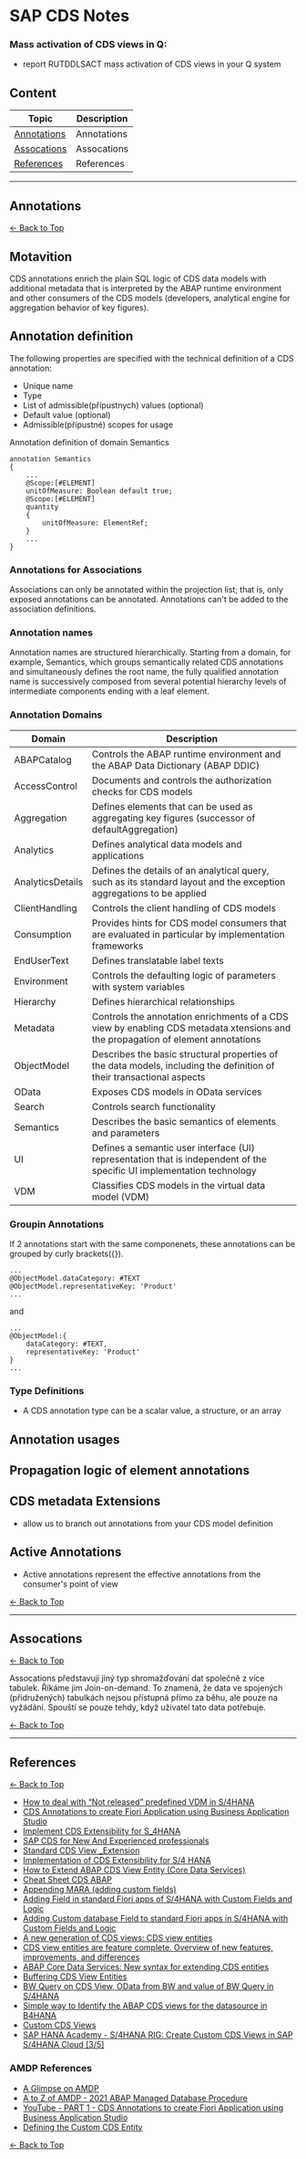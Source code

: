 # SAP CDS Notes

###  Mass activation of CDS views in Q:
- report RUTDDLSACT mass activation of CDS views in your Q system

## Content

| Topic                       | Description |
|-----------------------------|-------------|
| [Annotations](#Annotations) | Annotations |
| [Assocations](#Assocations) | Assocations |
| [References](#References)   | References  |

------
## Annotations

[<- Back to Top](#Content)


## Motavition
CDS annotations enrich the plain SQL logic of CDS data models with additional metadata that is interpreted by the ABAP runtime environment and other consumers of the CDS models (developers, analytical engine for aggregation behavior of key figures).

## Annotation definition

The following properties are specified with the technical definition of a CDS annotation:
- Unique name
- Type
- List of admissible(přípustnych) values (optional)
- Default value (optional)
- Admissible(přípustné) scopes for usage


Annotation definition of domain Semantics
```
annotation Semantics
{
    ...
    @Scope:[#ELEMENT]
    unitOfMeasure: Boolean default true;
    @Scope:[#ELEMENT]
    quantity
    {
        unitOfMeasure: ElementRef;
    }
    ...
}
```

### Annotations for Associations

Associations can only be annotated within the projection list; that is, only exposed annotations can be annotated. Annotations can't be added to the association definitions.

### Annotation names

Annotation names are structured hierarchically. Starting from a domain,
for example, Semantics, which groups semantically related CDS annotations
and simultaneously defines the root name, the fully qualified annotation
name is successively composed from several potential hierarchy levels of
intermediate components ending with a leaf element.

### Annotation Domains

| Domain | Description |
| ----------- | ----------- |
| ABAPCatalog | Controls the ABAP runtime environment and the ABAP Data Dictionary (ABAP DDIC) |
| AccessControl | Documents and controls the authorization checks for CDS models |
| Aggregation | Defines elements that can be used as aggregating key figures (successor of  defaultAggregation) |
| Analytics| Defines analytical data models and applications |
| AnalyticsDetails | Defines the details of an analytical query, such as its standard layout and the exception aggregations to be applied |
| ClientHandling | Controls the client handling of CDS models |
| Consumption | Provides hints for CDS model consumers that are evaluated in particular by implementation frameworks |
| EndUserText | Defines translatable label texts |
| Environment | Controls the defaulting logic of parameters with system variables |
| Hierarchy | Defines hierarchical relationships |
| Metadata | Controls the annotation enrichments of a CDS view by enabling CDS metadata xtensions and the propagation of element annotations |
| ObjectModel | Describes the basic structural properties of the data models, including the definition of their transactional aspects|
|OData|Exposes CDS models in OData services|
|Search|Controls search functionality|
|Semantics|Describes the basic semantics of elements and parameters|
|UI|Defines a semantic user interface (UI) representation that is independent of the specific UI implementation technology|
|VDM|Classifies CDS models in the virtual data model (VDM)|


### Groupin Annotations

If 2 annotations start with the same componenets, these annotations can be grouped by curly brackets({}).

```
...
@ObjectModel.dataCategory: #TEXT
@ObjectModel.representativeKey: 'Product'
...
```

and

```
...
@ObjectModel:{
    dataCategory: #TEXT,
    representativeKey: 'Product'
}
...
```

### Type Definitions
- A CDS annotation type can be a scalar value, a structure, or an array

## Annotation usages

## Propagation logic of element annotations

## CDS metadata Extensions

- allow us to branch out annotations from your CDS model definition



## Active Annotations

- Active annotations represent the effective annotations from the consumer's point of view


[<- Back to Top](#Content)

------

## Assocations

[<- Back to Top](#Content)

Assocations představují jiný typ shromažďování dat společně z více tabulek. Říkáme jim Join-on-demand. To znamená, že data ve spojených (přidružených) tabulkách nejsou přístupná přímo za běhu, ale pouze na vyžádání. Spouští se pouze tehdy, když uživatel tato data potřebuje.



[<- Back to Top](#Content)

------

## References

[<- Back to Top](#Content)

- [How to deal with “Not released” predefined VDM in S/4HANA](https://blogs.sap.com/2019/05/23/how-to-deal-with-not-released-predefined-vdm-in-s4hana/)
- [CDS Annotations to create Fiori Application using Business Application Studio](https://www.youtube.com/watch?v=YI9hsd8Al7k)
- [Implement CDS Extensibility for S_4HANA](https://blogs.sap.com/2018/10/03/implementation-of-cds-extensibility-for-s4-hana/)
- [SAP CDS for New And Experienced professionals](https://blogs.sap.com/2022/02/24/sap-cds-for-new-and-experienced-professionals/)
- [Standard CDS View _Extension](https://answers.sap.com/questions/13462957/standard-cds-view-extension.html)
- [Implementation of CDS Extensibility for S/4 HANA](https://blogs.sap.com/2018/10/03/implementation-of-cds-extensibility-for-s4-hana/)
- [How to Extend ABAP CDS View Entity (Core Data Services)](https://blogs.sap.com/2022/09/05/how-to-extend-abap-cds-view-entity-core-data-services/)
- [Cheat Sheet CDS ABAP](https://www.brandeis.de/en/blog/cheat-sheet-cds-abap)
- [Appending MARA (adding custom fields)](https://blogs.sap.com/2016/07/08/appending-mara-adding-custom-fields/)
- [Adding Field in standard Fiori apps of S/4HANA with Custom Fields and Logic](https://blogs.sap.com/2020/02/01/adding-field-in-standard-fiori-apps-of-s-4hana-with-custom-fields-and-logic/)
- [Adding Custom database Field to standard Fiori apps in S/4HANA with Custom Fields and Logic](https://blogs.sap.com/2020/02/06/adding-the-field-already-in-the-table-to-standard-fiori-apps-with-custom-field-and-logic/)
- [A new generation of CDS views: CDS view entities](https://blogs.sap.com/2020/09/02/a-new-generation-of-cds-views-cds-view-entities/)
- [CDS view entities are feature complete. Overview of new features, improvements, and differences](https://blogs.sap.com/2022/05/06/cds-view-entities-are-feature-complete.-overview-of-new-features-improvements-and-differences/)
- [ABAP Core Data Services: New syntax for extending CDS entities](https://blogs.sap.com/2022/02/17/abap-core-data-services-new-syntax-for-extending-cds-entities/)
- [Buffering CDS View Entities](https://blogs.sap.com/2022/01/27/buffering-cds-view-entities/?source=email-global-notification-bp-new-in-tag-followed)
- [BW Query on CDS View, OData from BW and value of BW Query in S/4HANA](https://blogs.sap.com/2018/08/08/bw-query-on-cds-view-odata-from-bw-and-value-of-bw-query-in-s4hana/)
- [Simple way to Identify the ABAP CDS views for the datasource in B4HANA](https://blogs.sap.com/2021/11/29/simple-way-to-identify-the-abap-cds-views-for-the-datasource-in-b4hana/)
- [Custom CDS Views](https://help.sap.com/docs/ABAP_PLATFORM_NEW/b5670aaaa2364a29935f40b16499972d/e30de6eae4d24d70b65996ac8ff88848.html?locale=en-US)
- [SAP HANA Academy - S/4HANA RIG: Create Custom CDS Views in SAP S/4HANA Cloud [3/5]](https://www.youtube.com/watch?v=Bib5rB0je7U)


### AMDP References

- [A Glimpse on AMDP](https://github.com/SAP-samples/abap-cheat-sheets/blob/main/12_AMDP.md)
- [A to Z of AMDP - 2021 ABAP Managed Database Procedure](https://www.youtube.com/watch?v=9zYcz1cNkh0)
- [YouTube - PART 1 - CDS Annotations to create Fiori Application using Business Application Studio](https://www.youtube.com/watch?v=YI9hsd8Al7k&list=PLU0olhFj5UjWiT1qgrZqeFY0gpAJkoap9&index=2)
- [Defining the Custom CDS Entity](https://github.com/SAP-samples/abap-platform-rap-opensap/blob/main/week5/unit3.md)

[<- Back to Top](#Content)
